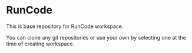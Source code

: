 # RunCode

This is base repository for RunCode workspace.

You can clone any git repositories or use your own by selecting one at the time of creating workspace.
